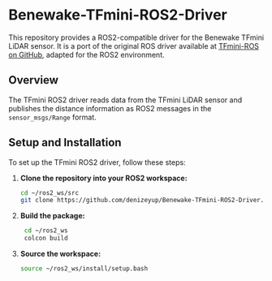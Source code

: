 # Benewake-TFmini-ROS2-Driver
This repository provides a ROS2-compatible driver for the Benewake TFmini LiDAR sensor. It is a port of the original ROS driver available at [TFmini-ROS on GitHub](https://github.com/TFmini/TFmini-ROS), adapted for the ROS2 environment.

## Overview

The TFmini ROS2 driver reads data from the TFmini LiDAR sensor and publishes the distance information as ROS2 messages in the `sensor_msgs/Range` format.

## Setup and Installation

To set up the TFmini ROS2 driver, follow these steps:

1. **Clone the repository into your ROS2 workspace:**
   ```bash
   cd ~/ros2_ws/src
   git clone https://github.com/denizeyup/Benewake-TFmini-ROS2-Driver.git

2. **Build the package:**
   ```bash
    cd ~/ros2_ws
    colcon build

3. **Source the workspace:**
   ```bash
   source ~/ros2_ws/install/setup.bash
   
